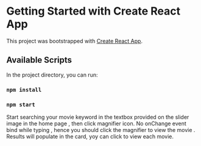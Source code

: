 # Getting Started with Create React App

This project was bootstrapped with [Create React App](https://github.com/facebook/create-react-app).

## Available Scripts

In the project directory, you can run:

### `npm install`

### `npm start`

Start searching your movie keyword in the textbox provided on the slider image in the home page , then click magnifier icon.
No onChange event bind while typing , hence you should click the magnifier to view the movie .
Results will populate in the card, yoy can click to view each movie.
